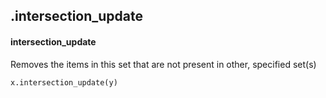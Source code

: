 ## .intersection_update
#### intersection_update
Removes the items in this set that are not present in other, specified set(s)
```
x.intersection_update(y)
```